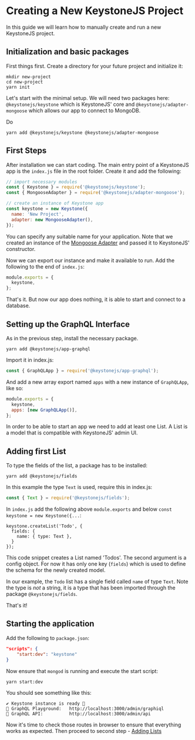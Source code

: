 <!--[meta]
section: guides
title: Creating a New KeystoneJS Project
subSection: setup
order: 1
[meta]-->

# Creating a New KeystoneJS Project

In this guide we will learn how to manually create and run a new KeystoneJS project.

## Initialization and basic packages

First things first. Create a directory for your future project and initialize it:

```
mkdir new-project
cd new-project
yarn init
```

Let's start with the minimal setup. We will need two packages here:
`@keystonejs/keystone` which is KeystoneJS' core and `@keystonejs/adapter-mongoose` which allows our app to connect to MongoDB.

Do

```
yarn add @keystonejs/keystone @keystonejs/adapter-mongoose
```

## First Steps

After installation we can start coding. The main entry point of a KeystoneJS app is the `index.js` file in the root folder. Create it and add the following:

```javascript
// import necessary modules
const { Keystone } = require('@keystonejs/keystone');
const { MongooseAdapter } = require('@keystonejs/adapter-mongoose');

// create an instance of Keystone app
const keystone = new Keystone({
  name: 'New Project',
  adapter: new MongooseAdapter(),
});
```

You can specify any suitable name for your application. Note that we created an instance of the [Mongoose Adapter](/packages/adapter-mongoose/README.md) and passed it to KeystoneJS' constructor.

Now we can export our instance and make it available to run. Add the following to the end of `index.js`:

```javascript
module.exports = {
  keystone,
};
```

That's it. But now our app does nothing, it is able to start and connect to a database.

## Setting up the GraphQL Interface

As in the previous step, install the necessary package.

```
yarn add @keystonejs/app-graphql
```

Import it in index.js:

```javascript
const { GraphQLApp } = require('@keystonejs/app-graphql');
```

And add a new array export named `apps` with a new instance of `GraphQLApp`, like so:

```javascript
module.exports = {
  keystone,
  apps: [new GraphQLApp()],
};
```

In order to be able to start an app we need to add at least one List. A List is a model that is compatible with KeystoneJS' admin UI.

## Adding first List

To type the fields of the list, a package has to be installed:
```
yarn add @keystonejs/fields
```

In this example the type `Text` is used, require this in index.js:
```javascript
const { Text } = require('@keystonejs/fields');
```


In `index.js` add the following above `module.exports` and below `const keystone = new Keystone({...`:

```
keystone.createList('Todo', {
  fields: {
    name: { type: Text },
  }
});
```

This code snippet creates a List named 'Todos'. The second argument is a config object. For now it has only one key (`fields`) which is used to define the schema for the newly created model.

In our example, the `Todo` list has a single field called `name` of type `Text`. Note the type is _not_ a string, it is a type that has been imported through the package `@keystonejs/fields`.

That's it!

## Starting the application

Add the following to `package.json`:

```json
"scripts": {
	"start:dev": "keystone"
}
```

Now ensure that `mongod` is running and execute the start script:

```
yarn start:dev
```

You should see something like this:

```
✔ Keystone instance is ready 🚀
🔗 GraphQL Playground:   http://localhost:3000/admin/graphiql
🔗 GraphQL API:          http://localhost:3000/admin/api
```

Now it's time to check those routes in browser to ensure that everything works as expected. Then proceed to second step - [Adding Lists](/docs/guides/add-lists.md)
